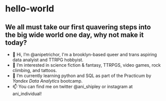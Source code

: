 # hello-world
## We all must take our first quavering steps into the big wide world one day, why not make it today?
- 👋 Hi, I’m @anipetrichor, I'm a brooklyn-based queer and trans aspiring data analyist and TTRPG hobbyist. 
- 👀 I’m interested in science fiction & fantasy, TTRPGS, video games, rock climbing, and tattoos.
- 🌱 I’m currently learning python and SQL as part of the Practicum by *Yandex Data Analytics* bootcamp.
- 📫 You can find me on twitter @ani_shipley or instagram at ani_individual!
